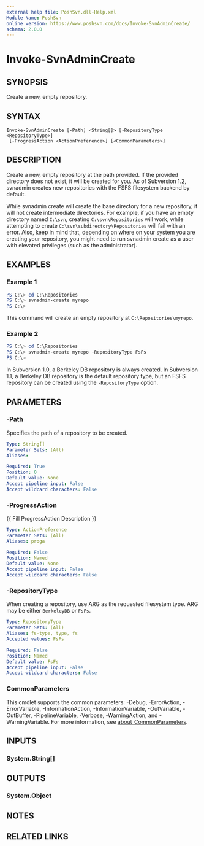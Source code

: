 ```yaml
---
external help file: PoshSvn.dll-Help.xml
Module Name: PoshSvn
online version: https://www.poshsvn.com/docs/Invoke-SvnAdminCreate/
schema: 2.0.0
---
```


# Invoke-SvnAdminCreate

## SYNOPSIS
Create a new, empty repository.

## SYNTAX

```
Invoke-SvnAdminCreate [-Path] <String[]> [-RepositoryType <RepositoryType>]
 [-ProgressAction <ActionPreference>] [<CommonParameters>]
```

## DESCRIPTION
Create a new, empty repository at the path provided. If the provided directory does not exist, it will be created for you. As of Subversion 1.2, svnadmin creates new repositories with the FSFS filesystem backend by default.

While svnadmin create will create the base directory for a new repository, it will not create intermediate directories. For example, if you have an empty directory named `C:\svn`, creating `C:\svn\Repositories` will work, while attempting to create `C:\svn\subdirectory\Repositories` will fail with an error. Also, keep in mind that, depending on where on your system you are creating your repository, you might need to run svnadmin create as a user with elevated privileges (such as the administrator).

## EXAMPLES

### Example 1
```powershell
PS C:\> cd C:\Repositories
PS C:\> svnadmin-create myrepo
PS C:\>
```

This command will create an empty repository at `C:\Repositories\myrepo`.

### Example 2
```powershell
PS C:\> cd C:\Repositories
PS C:\> svnadmin-create myrepo -RepositoryType FsFs 
PS C:\>
```

In Subversion 1.0, a Berkeley DB repository is always created. In Subversion 1.1, a Berkeley DB repository is the default repository type, but an FSFS repository can be created using the `-RepositoryType` option.

## PARAMETERS

### -Path
Specifies the path of a repository to be created.

```yaml
Type: String[]
Parameter Sets: (All)
Aliases:

Required: True
Position: 0
Default value: None
Accept pipeline input: False
Accept wildcard characters: False
```

### -ProgressAction
{{ Fill ProgressAction Description }}

```yaml
Type: ActionPreference
Parameter Sets: (All)
Aliases: proga

Required: False
Position: Named
Default value: None
Accept pipeline input: False
Accept wildcard characters: False
```

### -RepositoryType
When creating a repository, use ARG as the requested filesystem type. ARG may be either `BerkeleyDB` or `FsFs`.

```yaml
Type: RepositoryType
Parameter Sets: (All)
Aliases: fs-type, type, fs
Accepted values: FsFs

Required: False
Position: Named
Default value: FsFs
Accept pipeline input: False
Accept wildcard characters: False
```

### CommonParameters
This cmdlet supports the common parameters: -Debug, -ErrorAction, -ErrorVariable, -InformationAction, -InformationVariable, -OutVariable, -OutBuffer, -PipelineVariable, -Verbose, -WarningAction, and -WarningVariable. For more information, see [about_CommonParameters](http://go.microsoft.com/fwlink/?LinkID=113216).

## INPUTS

### System.String[]

## OUTPUTS

### System.Object
## NOTES

## RELATED LINKS
